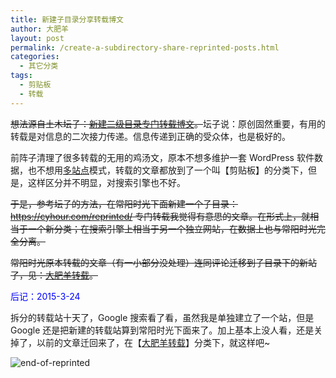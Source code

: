 ```yaml
---
title: 新建子目录分享转载博文
author: 大肥羊
layout: post
permalink: /create-a-subdirectory-share-reprinted-posts.html
categories:
  - 其它分类
tags:
  - 剪贴板
  - 转载
---
```

<del datetime="2015-03-23T17:20:54+00:00">想法源自土木坛子：<a href="https://tumutanzi.com/archives/12905" target="_blank">新建二级目录专门转载博文</a>。</del>坛子说：原创固然重要，有用的转载是对信息的二次接力传递。信息传递到正确的受众体，也是极好的。  


  
前阵子清理了很多转载的无用的鸡汤文，原本不想多维护一套 WordPress 软件数据，也不想用<a href="https://cyhour.com/enable-wordpress-mu-function-and-map-domain-for-network-blogs.html" target="_blank">多站点</a>模式，转载的文章都放到了一个叫【剪贴板】的分类下，但是，这样区分并不明显，对搜索引擎也不好。

<del datetime="2015-03-23T17:12:21+00:00">于是，参考坛子的方法，在常阳时光下面新建一个子目录：https://cyhour.com/reprinted/ 专门转载我觉得有意思的文章。在形式上，就相当于一个新分类；在搜索引擎上相当于另一个独立网站，在数据上也与常阳时光完全分离。</del>

<del datetime="2015-03-23T17:23:18+00:00">常阳时光原本转载的文章（有一小部分没处理）连同评论迁移到子目录下的新站了，见：<a href="https://cyhour.com/category/reprinted" target="_blank">大肥羊转载</a>。</del>

<span style = "color:blue;">后记：2015-3-24</span>

拆分的转载站十天了，Google 搜索看了看，虽然我是单独建立了一个站，但是 Google 还是把新建的转载站算到常阳时光下面来了。加上基本上没人看，还是关掉了，以前的文章迁回来了，在【<a href="https://cyhour.com/category/reprinted" target="_blank">大肥羊转载</a>】分类下，就这样吧~

![ end-of-reprinted ][1]

 [1]: https://cyhour.com/wp-content/uploads/2015/03/end-of-reprinted.png